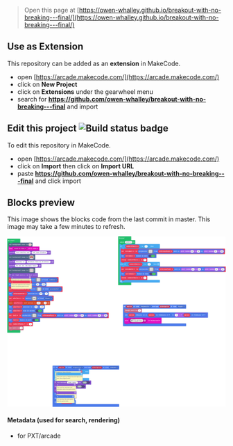  


> Open this page at [https://owen-whalley.github.io/breakout-with-no-breaking---final/](https://owen-whalley.github.io/breakout-with-no-breaking---final/)

## Use as Extension

This repository can be added as an **extension** in MakeCode.

* open [https://arcade.makecode.com/](https://arcade.makecode.com/)
* click on **New Project**
* click on **Extensions** under the gearwheel menu
* search for **https://github.com/owen-whalley/breakout-with-no-breaking---final** and import

## Edit this project ![Build status badge](https://github.com/owen-whalley/breakout-with-no-breaking---final/workflows/MakeCode/badge.svg)

To edit this repository in MakeCode.

* open [https://arcade.makecode.com/](https://arcade.makecode.com/)
* click on **Import** then click on **Import URL**
* paste **https://github.com/owen-whalley/breakout-with-no-breaking---final** and click import

## Blocks preview

This image shows the blocks code from the last commit in master.
This image may take a few minutes to refresh.

![A rendered view of the blocks](https://github.com/owen-whalley/breakout-with-no-breaking---final/raw/master/.github/makecode/blocks.png)

#### Metadata (used for search, rendering)

* for PXT/arcade
<script src="https://makecode.com/gh-pages-embed.js"></script><script>makeCodeRender("{{ site.makecode.home_url }}", "{{ site.github.owner_name }}/{{ site.github.repository_name }}");</script>
